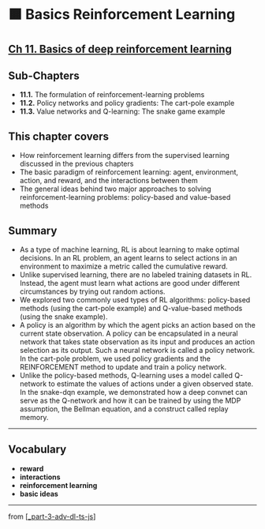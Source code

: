 # 🟧 Basics Reinforcement Learning

## [**Ch 11.** Basics of deep reinforcement learning](https://livebook.manning.com/book/deep-learning-with-javascript/chapter-11/)

## Sub-Chapters

- **11.1.** The formulation of reinforcement-learning problems
- **11.2.** Policy networks and policy gradients: The cart-pole example
- **11.3.** Value networks and Q-learning: The snake game example

## This chapter covers

- How reinforcement learning differs from the supervised learning discussed in the previous chapters
- The basic paradigm of reinforcement learning: agent, environment, action, and reward, and the interactions between them
- The general ideas behind two major approaches to solving reinforcement-learning problems: policy-based and value-based methods

## Summary

- As a type of machine learning, RL is about learning to make optimal decisions. In an RL problem, an agent learns to select actions in an environment to maximize a metric called the cumulative reward.
- Unlike supervised learning, there are no labeled training datasets in RL. Instead, the agent must learn what actions are good under different circumstances by trying out random actions.
- We explored two commonly used types of RL algorithms: policy-based methods (using the cart-pole example) and Q-value-based methods (using the snake example).
- A policy is an algorithm by which the agent picks an action based on the current state observation. A policy can be encapsulated in a neural network that takes state observation as its input and produces an action selection as its output. Such a neural network is called a policy network. In the cart-pole problem, we used policy gradients and the REINFORCEMENT method to update and train a policy network.
- Unlike the policy-based methods, Q-learning uses a model called Q-network to estimate the values of actions under a given observed state. In the snake-dqn example, we demonstrated how a deep convnet can serve as the Q-network and how it can be trained by using the MDP assumption, the Bellman equation, and a construct called replay memory.

---

## **Vocabulary**

- **reward**
- **interactions**
- **reinforcement learning**
- **basic ideas**


---
from [[_part-3-adv-dl-ts-js]]

[//begin]: # "Autogenerated link references for markdown compatibility"
[_part-3-adv-dl-ts-js]: ../_part-3-adv-dl-ts-js.md "Part 3 Adv DL TS JS"
[//end]: # "Autogenerated link references"
